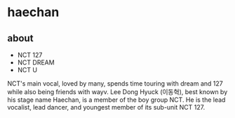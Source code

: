 # haechan

<h2>about</h2> 
<body> 
<ul>
<li>NCT 127</li>
<li>NCT DREAM</li>
<li>NCT U</li>
</ul>
  <p>NCT's main vocal, loved by many, spends time touring with dream and 127 while also being friends with wayv. Lee Dong Hyuck (이동혁), best known by his stage name Haechan, is a member of the boy group NCT. He is the lead vocalist, lead dancer, and youngest member of its sub-unit NCT 127.</p>
  </body>
